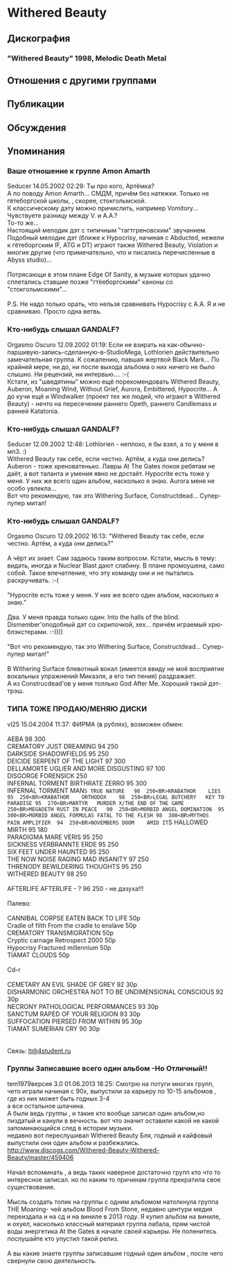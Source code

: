 # Withered Beauty



## Дискография

### "Withered Beauty" 1998, Melodic Death Metal




## Отношения с другими группами


## Публикации


## Обсуждения


## Упоминания

### Ваше отношение к группе Amon Amarth

Seducer 14.05.2002 02:29:
Ты про кого, Артёмка?<BR>А по поводу Amon Amarth... СМДМ, причём без натяжки. Только не гётеборгской школы, , скорее, стокгольмской.<BR>К классическому дэту можно причислить, например Vomitory... Чувствуете разницу между V. и A.A.?<BR>То-то же...<BR>Настоящий мелодик дэт с типичным "тагтгреновским" звучанием. Подобный мелодик дэт (ближе к Hypocrisy, начиная с Abducted, нежели к гётеборгским IF, ATG и DT) играют также Withered Beauty, Violation и многие другие (что примечательно, что и писались перечисленные в Abyss studio)...<BR><BR>Потрясающи в этом плане Edge Of Sanity, в музыке которых удачно сплетались ставшие позже "гтёеборгскими" каноны со "стокгольмскими"...<BR><BR>P.S. Не надо только орать, что нельзя сравнивать Hypocrisy с A.A. Я и не сравниваю. Просто одна ветвь.

### Кто-нибудь слышал GANDALF?

Orgasmo Oscuro 12.09.2002 01:19:
Если не взирать на как-обычно-паршивую-запись-сделанную-в-StudioMega, Lothlorien действительно замечательная группа. К сожалению, павшая жертвой Black Mark... По крайней мере, ни до, ни после выхода альбома о них ничего не было слышно. Ни рецензий, ни интервью.... :-(<BR>Кстати, из "шведятины" можно ещё порекомендовать Withered Beauty, Auberon, Moaning Wind, Without Grief, Aurora, Embittered, Hypocrite... А до кучи ещё и Windwalker (проект тех же людей, что играют в Withered Beauty) - нечто на пересечении раннего Opeth, раннего Candlemass и ранней Katatonia. 

### Кто-нибудь слышал GANDALF?

Seducer 12.09.2002 12:48:
Lothlorien - неплохо, я бы взял, а то у меня в мп3. :)<BR>Withered Beauty так себе, если честно. Артём, а куда они делись? <BR>Auberon - тоже хреноватенько. Лавры At The Gates покоя ребятам не даёт, а вот таланта и умения явно не достаёт. Hypocrite есть тоже у меня. У них же всего один альбом, насколько я знаю. Aurora меня не особо увлекла...<BR>Вот что рекомендую, так это Withering Surface, Constructdead... Супер-пупер митал!

### Кто-нибудь слышал GANDALF?

Orgasmo Oscuro 12.09.2002 16:13:
"Withered Beauty так себе, если честно. Артём, а куда они делись?"<BR><BR>А чёрт их знает. Сам задаюсь таким вопросом. Кстати, мысль в тему: видать, иногда и Nuclear Blast дают слабину. В плане промоушена, само собой. Такое впечатление, что эту команду они и не пытались раскручивать. :-(<BR><BR>"Hypocrite есть тоже у меня. У них же всего один альбом, насколько я знаю."<BR><BR>Два. У меня правда только один: Into the halls of the blind. Dismember'оподобный дэт со скрипочкой, хех... причём играемый хрю-блэкстерами. :-))))<BR><BR>"Вот что рекомендую, так это Withering Surface, Constructdead... Супер-пупер митал!"<BR><BR>В Withering Surface блевотный вокал (имеется ввиду не моё восприятие вокальных упражнений Микаэля, а его тип пения) раздражает. <BR>А из Construcdead'ов у меня толлько God After Me. Хороший такой дэт-трэш. 

### ТИПА ТОЖЕ ПРОДАЮ/МЕНЯЮ ДИСКИ

vl25 15.04.2004 11:37:
ФИРМА  (в рублях), возможен обмен:<BR><BR>AEBA		98	300<BR>CREMATORY JUST DREAMING	94	250<BR>DARKSIDE	SHADOWFIELDS	95	250<BR>DEICIDE	SERPENT OF THE LIGHT	97	300<BR>DELLAMORTE	UGLIER AND MORE DISGUSTING	97	100<BR>DISGORGE	FORENSICK		250<BR>INFERNAL TORMENT	BIRTHRATE ZERRO	95	300<BR>INFERNAL TORMENT	MAN`S TRUE NATURE	98	250<BR>KRABATHOR	LIES	95	250<BR>KRABATHOR	ORTHODOX	98	250<BR>LEGAL BUTCHERY	KEY TO PARADISE	95	270<BR>MARTYR	MURDER X/THE END OF THE GAME		250<BR>MEGADETH	RUST IN PEACE	90	250<BR>MORBID ANGEL	DOMINATION	95	300<BR>MORBID ANGEL	FORMULAS FATAL TO THE FLESH	98	300<BR>MYTHOS	PAIN AMPLIFIER	94	250<BR>NOVEMBERS DOOM	 AMID IT`S HALLOWED MIRTH	95	180<BR>PARADIGMA	MARE VERIS	95	250<BR>SICKNESS	VERBRANNTE ERDE	95	250<BR>SIX FEET UNDER	HAUNTED	95	250<BR>THE NOW NOISE	RAGING MAD INSANITY	97	250<BR>THRENODY	BEWILDERING THOUGHTS	95	250<BR>WITHERED BEAUTY		98	250<BR>			<BR>AFTERLIFE	AFTERLIFE - ?	96	250 - не дэзуха!!!<BR><BR>Палево:<BR><BR>CANNIBAL CORPSE	EATEN BACK TO LIFE	50р<BR>Cradle of filth	From the cradle to enslave	50р<BR>CREMATORY	TRANSMIGRATION	50р<BR>Cryptic carnage	Retrospect 2000	50р<BR>Hypocrisy	Fractured millennium	50р<BR>TIAMAT	CLOUDS	50р<BR>		 <BR>Cd-r	<BR>		<BR>CEMETARY	AN EVIL SHADE OF GREY 92	30р<BR>DISHARMONIC ORCHESTRA	NOT TO BE UNDIMENSIONAL CONSCIOUS 92	30р<BR>NECRONY	PATHOLOGICAL PERFORMANCES 93	30р<BR>SANCTUM	RAPED OF YOUR RELIGION 93	30р<BR>SUFFOCATION	PIERSED FROM WITHIN 95	30р<BR>TIAMAT	SUMERIAN CRY 90	30р<BR><BR><BR>Связь: lt@4student.ru

### Группы Записавшие всего один альбом -Но Отличный!!

tem1979версия 3.0 01.06.2013 18:25:
Смотрю на потуги многих групп, чето играли  начиная с 90х, выпустили за карьеру по 10-15 альбомов , где из них может быть годных 3-4<BR> а все остальное шлачина.<BR>А были ведь группы , и такие кто вообще записал один альбом,но пиздатый и канули в вечность. вот что значит оставили какой не какой запоминающийся след в истории музыки.<BR>недавно вот переслушивал Withered Beauty Бля, годный и кайфовый выпустили они один альбом и разбежались. <A HREF="http://www.discogs.com/Withered-Beauty-Withered-Beauty/master/459406" TARGET="_blank">http://www.discogs.com/Withered-Beauty-Withered-Beauty/master/459406</A><BR><BR>Начал вспоминать , а ведь таких наверное достаточно групп кто что то интересное записал. но по каким то причинам группа прекратила свое существование.<BR><BR>Мысль создать топик на группы с одним альбомом натолкнула группа THE Moaning-&#8206; чей альбом Blood From Stone, недавно центури медия переиздала  и на сд и на виниле в 2013 году. Я купил альбом на виниле, и охуел, насколько классный материал группа лабала, прям чистой воды энергетика At the Gates в начале  своей  карьеры. Не поленитесь послушайте кто упустил такой релиз.<BR><BR>А вы какие знаете группы записавшие годный один альбом , после чего свернули свою деятельность.<BR><BR>


